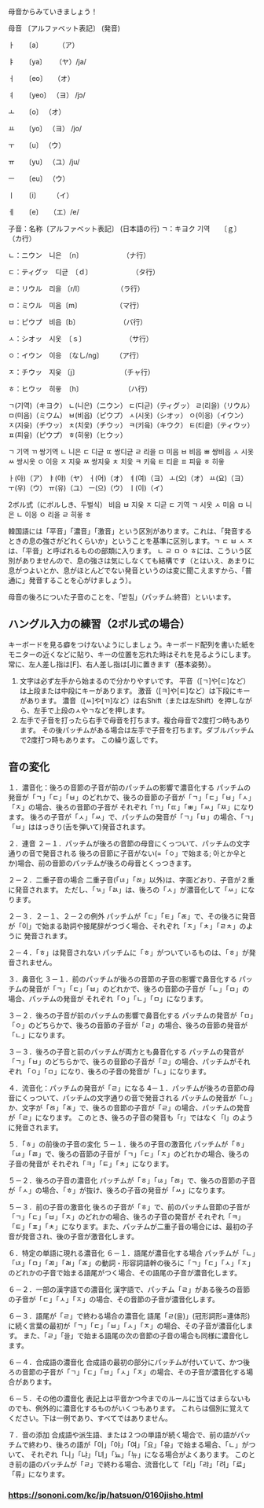 母音からみていきましょう！

母音 〔アルファベット表記〕 (発音)

ㅏ　　〔a〕　　 　（ア）

ㅑ　　〔ya〕　 　（ヤ）/ja/

ㅓ　　〔eo〕　　（オ）

ㅕ　　〔yeo〕   （ヨ） /jɔ/

ㅗ　　〔o〕      （オ）

ㅛ　　〔yo〕    （ヨ） /jo/

ㅜ　　〔u〕     （ウ）

ㅠ　　〔yu〕   （ユ）/ju/

ㅡ　　〔eu〕   （ウ）

ㅣ　　〔i〕　　 （イ）

ㅔ　　〔e〕　　（エ）/e/


子音：名称〔アルファベット表記〕 (日本語の行)
ㄱ：キヨク 기역　　〔ｇ〕　　　　　　 （カ行）　　　　　

ㄴ：ニウン　니은　〔n〕　　　　　　 （ナ行）

ㄷ：ティグッ　디귿　〔ｄ〕　　　　　　 （タ行）

ㄹ：リウル　리을  〔r/l〕　　　　　 （ラ行）

ㅁ：ミウル　미음〔m〕　　　　　　（マ行）

ㅂ：ピウプ　비읍〔b〕　　　　　　 （バ行）

ㅅ：シオッ　시옷　〔ｓ〕　　　　　　 （サ行）

ㅇ：イウン　이응　〔なし/ng〕　　 （ア行）

ㅈ：チウッ　지읒 〔j〕　　　　　　　（チャ行）

ㅎ：ヒウッ　히읗　〔h〕　　　　　　　（ハ行）


ㄱ(기역)（キヨク） ㄴ(니은)（ニウン） ㄷ(디귿)（ティグッ） ㄹ(리을)（リウル） ㅁ(미음)（ミウム）
ㅂ(비읍)（ピウプ） ㅅ(시옷)（シオッ） ㅇ(이응)（イウン） ㅈ(지읒)（チウッ） ㅊ(치읓)（チウッ）
ㅋ(키읔)（キウク） ㅌ(티읕)（ティウッ） ㅍ(피읖)（ピウプ） ㅎ(히읗)（ヒウッ）

ㄱ	기역
ㄲ	쌍기역
ㄴ	니은
ㄷ	디귿
ㄸ	쌍디귿
ㄹ	리을
ㅁ	미음
ㅂ	비읍
ㅃ	쌍비읍
ㅅ	시옷
ㅆ	쌍시옷
ㅇ	이응
ㅈ	지읒
ㅉ	쌍지읒
ㅊ	치읓
ㅋ	키읔
ㅌ	티읕
ㅍ	피읖
ㅎ	히읗


ㅏ(아)（ア） ㅑ(야)（ヤ） ㅓ(어)（オ） ㅕ(여)（ヨ） ㅗ(오)（オ）
ㅛ(요)（ヨ） ㅜ(우)（ウ） ㅠ(유)（ユ） ㅡ(으)（ウ） ㅣ(이)（イ）

2ボル式（にボルしき、두벌식）
비읍 ㅂ
지읒 ㅈ
디귿 ㄷ
기역 ㄱ
시옷 ㅅ
미음 ㅁ
니은 ㄴ
이응 ㅇ
리을 ㄹ
히읗 ㅎ



韓国語には「平音」「濃音」「激音」という区別があります。これは、「発音するときの息の強さがどれくらいか」ということを基準に区別します。ㄱ ㄷ ㅂ ㅅ ㅈは、「平音」と呼ばれるものの部類に入ります。
ㄴ ㄹ ㅁ ㅇ ㅎには、こういう区別がありませんので、息の強さは気にしなくても結構です（とはいえ、あまりに息がつよいとか、息がほとんどでない発音というのは変に聞こえますから、「普通に」発音することを心がけましょう）。

母音の後ろについた子音のことを、「받침」（パッチム:終音）といいます。


## ハングル入力の練習（2ボル式の場合）
キーボードを見る癖をつけないようにしましょう。キーボード配列を書いた紙をモニターの近くなどに貼り、キーの位置を忘れた時はそれを見るようにします。常に、左人差し指は[F]、右人差し指は[J]に置きます（基本姿勢）。
1. 文字は必ず左手から始まるので分かりやすいです。
平音（[ㄱ]や[ㄷ]など）は上段または中段にキーがあります。
激音（[ㅋ]や[ㅌ]など）は下段にキーがあります。
濃音（[ㅆ]や[ㄲ]など）は右Shift（または左Shift）を押しながら、左手で上段のㅅやㄱなどを押します。
2. 左手で子音を打ったら右手で母音を打ちます。複合母音で2度打つ時もあります。
その後パッチムがある場合は左手で子音を打ちます。ダブルパッチムで2度打つ時もあります。
この繰り返しです。

## 音の変化
１．濃音化：後ろの音節の子音が前のパッチムの影響で濃音化する
パッチムの発音が「ㄱ」「ㄷ」「ㅂ」のどれかで、後ろの音節の子音が「ㄱ」「ㄷ」「ㅂ」「ㅅ」「ㅈ」の場合、後ろの音節の子音が それぞれ「ㄲ」「ㄸ」「ㅃ」「ㅆ」「ㅉ」になります。
後ろの子音が「ㅅ」「ㅆ」で、パッチムの発音が「ㄱ」「ㅂ」の場合、「ㄱ」「ㅂ」ははっきり(舌を弾いて)発音されます。

２．連音
２－１．パッチムが後ろの音節の母音にくっついて、パッチムの文字通りの音で発音される
後ろの音節に子音がない(=「ㅇ」で始まる; 아とか우とか)場合、前の音節のパッチムが後ろの母音とくっつきます。

２－２．二重子音の場合
二重子音(「ㄶ」「ㅀ」以外)は、字面どおり、子音が２重に発音されます。
ただし、「ㄳ」「ㄽ」は、後ろの「ㅅ」が濃音化して「ㅆ」になります。

２－３．２－１、２－２の例外
パッチムが「ㄷ」「ㅌ」「ㄾ」で、その後ろに発音が「이」で始まる助詞や接尾辞がつづく場合、それぞれ「ㅈ」「ㅊ」「ㄹㅊ」のように 発音されます。

２－４．「ㅎ」は発音されない
パッチムに「ㅎ」がついているものは、「ㅎ」が発音されません。

３．鼻音化
３－１．前のパッチムが後ろの音節の子音の影響で鼻音化する
パッチムの発音が「ㄱ」「ㄷ」「ㅂ」のどれかで、後ろの音節の子音が「ㄴ」「ㅁ」の場合、パッチムの発音が それぞれ「ㅇ」「ㄴ」「ㅁ」になります。

３－２．後ろの子音が前のパッチムの影響で鼻音化する
パッチムの発音が「ㅁ」「ㅇ」のどちらかで、後ろの音節の子音が「ㄹ」の場合、後ろの音節の発音が「ㄴ」になります。

３－３．後ろの子音と前のパッチムが両方とも鼻音化する
パッチムの発音が「ㄱ」「ㅂ」のどちらかで、後ろの音節の子音が「ㄹ」の場合、パッチムがそれぞれ 「ㅇ」「ㅁ」になり、後ろの子音の発音が「ㄴ」になります。

４．流音化：パッチムの発音が「ㄹ」になる
4－１．パッチムが後ろの音節の母音にくっついて、パッチムの文字通りの音で発音される
パッチムの発音が「ㄴ」か、文字が「ㅀ」「ㄾ」で、後ろの音節の子音が「ㄹ」の場合、パッチムの発音が「ㄹ」になります。
このとき、後ろの子音の発音も「r」ではなく「l」のように発音されます。

５．「ㅎ」の前後の子音の変化
５－１．後ろの子音の激音化
パッチムが「ㅎ」「ㄶ」「ㅀ」で、後ろの音節の子音が「ㄱ」「ㄷ」「ㅈ」のどれかの場合、後ろの子音の発音が それぞれ「ㅋ」「ㅌ」「ㅊ」になります。

５－２．後ろの子音の濃音化
パッチムが「ㅎ」「ㄶ」「ㅀ」で、後ろの音節の子音が「ㅅ」の場合、「ㅎ」が抜け、後ろの子音の発音が「ㅆ」になります。

５－３．前の子音の激音化
後ろの子音が「ㅎ」で、前のパッチム音節の子音が「ㄱ」「ㄷ」「ㅂ」「ㅈ」のどれかの場合、後ろの子音の発音が それぞれ「ㅋ」「ㅌ」「ㅍ」「ㅊ」になります。また、パッチムが二重子音の場合には、最初の子音が発音され、後の子音が激音化します。

６．特定の単語に現れる濃音化
６－１．語尾が濃音化する場合
パッチムが「ㄴ」「ㄵ」「ㅁ」「ㄻ」「ㄼ」「ㄾ」の動詞・形容詞語幹の後ろに「ㄱ」「ㄷ」「ㅅ」「ㅈ」のどれかの子音で始まる語尾がつく場合、その語尾の子音が濃音化します。

６－２．一部の漢字語での濃音化
漢字語で、パッチム「ㄹ」がある後ろの音節の子音が「ㄷ」「ㅅ」「ㅈ」の場合、その音節の子音が濃音化します。

６－３．語尾が「ㄹ」で終わる場合の濃音化
語尾「ㄹ(을)」(冠形詞形=連体形)に続く言葉の最初が「ㄱ」「ㄷ」「ㅂ」「ㅅ」「ㅈ」の場合、その子音が濃音化します。
また、「ㄹ」「을」で始まる語尾の次の音節の子音の場合も同様に濃音化します。

６－４．合成語の濃音化
合成語の最初の部分にパッチムが付いていて、かつ後ろの音節の子音が「ㄱ」「ㄷ」「ㅂ」「ㅅ」「ㅈ」の場合、その子音が濃音化する場合があります。

６－５．その他の濃音化
表記上は平音かつ今までのルールに当てはまらないものでも、例外的に濃音化するものがいくつもあります。
これらは個別に覚えてください。下は一例であり、すべてではありません。

７．音の添加
合成語や派生語、または２つの単語が続く場合で、前の語がパッチムで終わり、後ろの語が「이」「야」「여」「요」「유」で始まる場合、「ㄴ」がついて、 それぞれ「니」「냐」「녀」「뇨」「뉴」になる場合がよくあります。
このとき前の語のパッチムが「ㄹ」で終わる場合、流音化して「리」「랴」「려」「료」「류」になります。
### https://sononi.com/kc/jp/hatsuon/0160jisho.html
